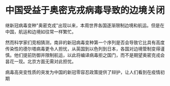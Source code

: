 # 中国受益于奥密克戎病毒导致的边境关闭
继新冠病毒变种"奥密克戎"出现以来，本周世界各国逐渐限制边境和航运。但是在中国，航运和边境如往常一样繁忙。

然而科学家们竞相猜测，南非的新冠病毒变种第一个序列是否会导致它比具有高度传染性的德尔塔病毒更令人担忧，从英国到以色列到日本，各国对边境管制变得谨慎。他们提前防御并限制航运，以此将编译病毒拒之国门，而不是期望奥密克戎会昙花一现。北京方面无需对此担忧。

病毒高突变性质的突发为中国的新冠零容忍政策提供了辩护，让人们看到在疫情初期

